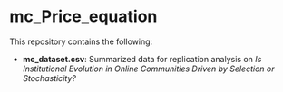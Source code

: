 # mc_Price_equation
This repository contains the following:
- **mc_dataset.csv**: Summarized data for replication analysis on *Is Institutional Evolution in Online Communities Driven by Selection or Stochasticity?*
